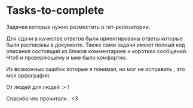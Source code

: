 # Tasks-to-complete

Задачки которые нужно разместить в гит-репозитории.

Для сдачи в качестве ответов были ориентированы ответы которые были расписаны в документе.
Также сами задачи имеют полный код описания состоящий из блоков комментариев и коротких сообщений.
Чтоб и проверяющему и мне было комфортно.

Из возможных ошибок которые я понимал, но мог не исправить , это моя орфография.

От людей для людей :> !

Спасибо что прочитали . <3
